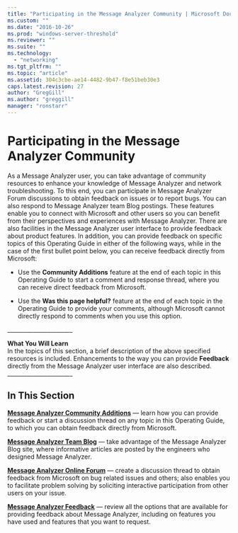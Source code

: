 ```yaml
---
title: "Participating in the Message Analyzer Community | Microsoft Docs"
ms.custom: ""
ms.date: "2016-10-26"
ms.prod: "windows-server-threshold"
ms.reviewer: ""
ms.suite: ""
ms.technology: 
  - "networking"
ms.tgt_pltfrm: ""
ms.topic: "article"
ms.assetid: 304c3cbe-ae14-4482-9b47-f8e51beb30e3
caps.latest.revision: 27
author: "GregGill"
ms.author: "greggill"
manager: "ronstarr"
---
```

# Participating in the Message Analyzer Community
As a Message Analyzer user, you can take advantage of community resources to enhance your knowledge of Message Analyzer and network troubleshooting. To this end, you can participate in Message Analyzer Forum discussions to obtain feedback on issues or to report bugs. You can also respond to Message Analyzer team Blog postings. These features enable you to connect with Microsoft and other users so you can  benefit from their perspectives and experiences with Message Analyzer. There are also facilities in the Message Analyzer user interface to provide feedback about product features. In addition, you can provide feedback on specific topics of this Operating Guide in either of the following ways, while in the case of the first bullet point below, you can receive feedback directly from Microsoft:  
  
-   Use the **Community Additions** feature at the end of each topic in this Operating Guide to start a comment and response thread, where you can receive direct feedback from Microsoft.  
  
-   Use the **Was this page helpful?** feature at the end of each topic in the Operating Guide to provide your comments, although Microsoft cannot directly respond to comments when you use  this option.  
  
 ______________________\_  
  
 **What You Will Learn**   
In the topics of this section, a     brief description of the above specified resources is included. Enhancements to the way you can provide **Feedback** directly from the Message Analyzer user interface are also described.   
______________________\_  
  
## In This Section  
 **[Message Analyzer Community Additions](message-analyzer-community-additions.md)**  — learn how you can provide feedback or start a discussion thread on any topic in this Operating Guide, to which you can obtain feedback directly from Microsoft.  
  
 **[Message Analyzer Team Blog](message-analyzer-team-blog.md)**  — take advantage of the Message Analyzer Blog site, where informative articles are posted by the engineers who designed Message Analyzer.  
  
 **[Message Analyzer Online Forum](message-analyzer-online-forum.md)**  — create a discussion thread to obtain feedback from Microsoft on bug related issues and others; also enables you to facilitate problem solving by soliciting interactive participation from other users on your issue.  
  
 **[Message Analyzer Feedback](message-analyzer-feedback.md)**  — review all the options that are available for providing feedback about Message Analyzer, including on features you have used and features that you want to request.